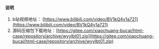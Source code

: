 #### 说明

1.  b站视频地址： [https://www.bilibili.com/video/BV1kQ4y1a721](https://www.bilibili.com/video/BV1kQ4y1a721)
2.  源码压缩包下载地址：[https://gitee.com/xiaochuang-bucai/html-case/repository/archive/wyylbt01.zip](https://gitee.com/xiaochuang-bucai/html-case/repository/archive/wyylbt01.zip)